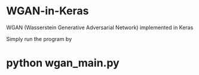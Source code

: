 # WGAN-in-Keras
WGAN (Wasserstein Generative Adversarial Network) implemented in Keras

Simply run the program by

# python wgan_main.py
